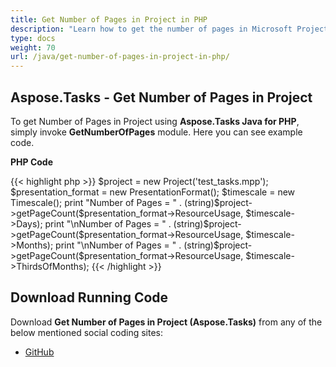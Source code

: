 ```yaml
---
title: Get Number of Pages in Project in PHP
description: "Learn how to get the number of pages in Microsoft Project (MPP/XML) files using Aspose.Tasks Java for PHP."
type: docs
weight: 70
url: /java/get-number-of-pages-in-project-in-php/
---
```


## **Aspose.Tasks - Get Number of Pages in Project**
To get Number of Pages in Project using **Aspose.Tasks Java for PHP**, simply invoke **GetNumberOfPages** module. Here you can see example code.

**PHP Code**

{{< highlight php >}}
$project = new Project('test_tasks.mpp');
$presentation_format = new PresentationFormat();
$timescale = new Timescale();
print "Number of Pages = " . (string)$project->getPageCount($presentation_format->ResourceUsage, $timescale->Days);
print "\nNumber of Pages = " . (string)$project->getPageCount($presentation_format->ResourceUsage, $timescale->Months);
print "\nNumber of Pages = " . (string)$project->getPageCount($presentation_format->ResourceUsage, $timescale->ThirdsOfMonths);
{{< /highlight >}}

## **Download Running Code**
Download **Get Number of Pages in Project (Aspose.Tasks)** from any of the below mentioned social coding sites:

- [GitHub](https://github.com/aspose-tasks/Aspose.Tasks-for-Java/blob/master/Plugins/Aspose_Tasks_Java_for_PHP/src/aspose/tasks/WorkingWithProjects/GetNumberOfPages.php)
